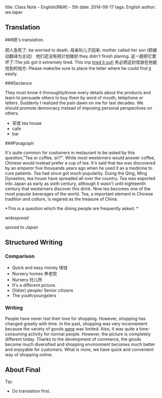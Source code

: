 title: Class Note - English(R&W) - 5th
date: 2014-06-17
tags: English
author: we.taper

Translation
-------------

###把's translation.

把人急死了: be worried to death.
母亲叫儿子回来: mother called her son (把被动翻译为主动）
他们还没有把计划做好:they didn't finish planing.
这一趟把它累坏了:The job got it extremely tired. This trip <u>tired it out!</u>
务必把这封信放在他能找到的地方: Please make/be sure to place the letter where he could find <u>it</u> easily.

###Sectence

They must know it thoroughly/know every details about the products and learn to persuade others to buy them by word of mouth, telephone or letters.
Suddenly I realized the pain dawn on me for last decades.
We should promote democracy instead of imposing personal perspectives on others.

+ 茶馆 tea house
+ cafe
+ bar

###Paragraph

It's quite common for customers in restaurant to be asked by this question,"Tea or coffee, sir?". While most westerners would answer coffee, Chinese would instead prefer a cup of tea. It's said that tea was discovered by an emperor five thousands years ago when he used it as a medicine to cure patients. Tea had since got much popularity. Duing the Qing, Ming Dynasties, tea house have spreaded all over the country. Tea was exported into Japan as early as sixth century, although it wasn't until eighteenth century that westerners discover this drink. Now tes becomes one of the most popular beverages of the world. Tea, a important element in Chinese tradition and culture, is regared as the treasure of China.

*This is a question which the dining people are frequently asked. *

*widespread*

*spread to Japan*

Structured Writing
----------------------

### Comparison

+ Quick and easy money 快钱
+ Nursery homes 养老院
+ Nursery 托儿所
+ It's a different picture.
+ Old(er) people/ Senior citizens
+ The youth/youngsters

### Writing

People have never lost their love for shopping. However, shopping has changed greatly with time. In the past, shopping was very inconvenient because the variety of goods <u>were</u> was limited. Also, it was quite a time-consuming activity for normal people. However, the picture is completely different today. Thanks to the development of commerce, the goods become much diversified and shopping environment becomes much better and enjoyable for customers. What is more, we have quick and convenient way of shopping online.

About Final
-----------
Tip:
+ Do translation first.
